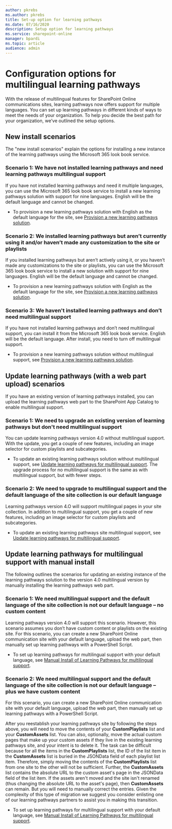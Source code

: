 ```yaml
---
author: pkrebs
ms.author: pkrebs
title: Set-up option for learning pathways
ms.date: 07/16/2020
description: Setup option for learning pathways
ms.service: sharepoint-online
manager: bpardi
ms.topic: article
audience: admin
---
```


# Configuration options for multilingual learning pathways
With the release of multilingual features for SharePoint Online communications sites, learning pathways now offers support for multiple languages. You can set up learning pathways in different kinds of ways to meet the needs of your organization. To help you decide the best path for your organization, we’ve outlined the setup options. 

## New install scenarios
The "new install scenarios" explain the options for installing a new instance of the learning pathways using the Microsoft 365 look book service. 

### Scenario 1: We have not installed learning pathways and need learning pathways multilingual support 
If you have not installed learning pathways and need it multiple languages, you can use the Microsoft 365 look book service to install a new learning pathways solution with support for nine languages. English will be the default language and cannot be changed. 
- To provision a new learning pathways solution with English as the default language for the site, see [Provision a new learning pathways solution](custom_provision.md).

### Scenario 2: We installed learning pathways but aren’t currently using it and/or haven’t made any customization to the site or playlists 
If you installed learning pathways but aren’t actively using it, or you haven’t made any customizations to the site or playlists, you can use the Microsoft 365 look book service to install a new solution with support for nine languages. English will be the default language and cannot be changed. 
- To provision a new learning pathways solution with English as the default language for the site, see [Provision a new learning pathways solution](custom_provision.md).

### Scenario 3: We haven't installed learning pathways and don’t need multilingual support 
If you have not installed learning pathways and don’t need multilingual support, you can install it from the Microsoft 365 look book service. English will be the default language. After install, you need to turn off multilingual support. 
- To provision a new learning pathways solution without multilingual support, see [Provision a new learning pathways solution](custom_provision.md).

## Update learning pathways (with a web part upload) scenarios
If you have an existing version of learning pathways installed, you can upload the learning pathways web part to the SharePoint App Catalog to enable multilingual support. 

### Scenario 1: We need to upgrade an existing version of learning pathways but don't need multilingual support
You can update learning pathways version 4.0 without multilingual support. With the update, you get a couple of new features, including an image selector for custom playlists and subcategories. 

- To update an existing learning pathways solution without multilingual support, see [Update learning pathways for multilingual support](custom_update.md). The upgrade process for no multilingual support is the same as with multilingual support, but with fewer steps. 

### Scenario 2: We need to upgrade to multilingual support and the default language of the site collection is our default language
Learning pathways version 4.O will support multilingual pages in your site collection. In addition to multilingual support, you get a couple of new features, including an image selector for custom playlists and subcategories. 
- To update an existing learning pathways site multilingual support, see [Update learning pathways for multilingual support](custom_update.md). 

## Update learning pathways for multilingual support with manual install 
The following outlines the scenarios for updating an existing instance of the learning pathways solution to the version 4.0 multilingual version by manually installing the learning pathways web part. 

### Scenario 1: We need multilingual support and the default language of the site collection is not our default language – no custom content 
Learning pathways version 4.0 will support this scenario. However, this scenario assumes you don’t have custom content or playlists on the existing site. For this scenario, you can create a new SharePoint Online communication site with your default language, upload the web part, then manually set up learning pathways with a PowerShell Script. 
- To set up learning pathways for multilingual support with your default language, see [Manual Install of Learning Pathways for multilingual support](custom_manualsetup.md).

### Scenario 2: We need multilingual support and the default language of the site collection is not our default language – plus we have custom content 
For this scenario, you can create a new SharePoint Online communication site with your default language, upload the web part, then manually set up learning pathways with a PowerShell Script. 

After you reestablish your learning pathways site by following the steps above, you will need to move the contents of your **CustomPlaylists** list and your **CustomAssets** list. You can also, optionally, move the actual custom pages that make up your custom assets if they live in the existing learning pathways site, and your intent is to delete it. The task can be difficult because  for all the items in the **CustomPlaylists** list, the ID of the list item in the **CustomAssets** list is buried in the JSONData field of each playlist list item. Therefore, simply moving the contents of the **CustomPlaylists** list from one site to the other will not be sufficient. Further, the **CustomAssets** list contains the absolute URL to the custom asset's page in the JSONData field of the list item. If the assets aren't moved and the site isn't renamed (thus changing the absolute URL to the asset's page), then **CustomAssets** can remain. But you will need to manually correct the entries. Given the complexity of this type of migration we suggest you consider enlisting one of our learning pathways partners to assist you in making this transition.
- To set up learning pathways for multilingual support with your default language, see [Manual Install of Learning Pathways for multilingual support](custom_manualsetup.md).